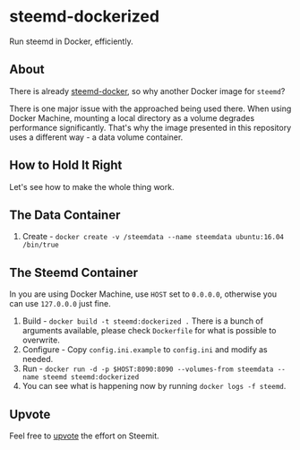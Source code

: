 # steemd-dockerized

Run steemd in Docker, efficiently.

## About

There is already [steemd-docker](https://github.com/blood2/steemd-docker),
so why another Docker image for `steemd`?

There is one major issue with the approached being used there. When using Docker Machine,
mounting a local directory as a volume degrades performance significantly. That's why
the image presented in this repository uses a different way - a data volume container.

## How to Hold It Right

Let's see how to make the whole thing work.

## The Data Container

1. Create - `docker create -v /steemdata --name steemdata ubuntu:16.04 /bin/true`

## The Steemd Container

In you are using Docker Machine, use `HOST` set to `0.0.0.0`,
otherwise you can use `127.0.0.0` just fine.

1. Build - `docker build -t steemd:dockerized .` There is a bunch of arguments available,
   please check `Dockerfile` for what is possible to overwrite.
2. Configure - Copy `config.ini.example` to `config.ini` and modify as needed.
2. Run - `docker run -d -p $HOST:8090:8090 --volumes-from steemdata --name steemd steemd:dockerized`
3. You can see what is happening now by running `docker logs -f steemd`.

## Upvote

Feel free to [upvote](https://steemit.com/steemd-docker/@void/dockerfile-for-steemd-tuned-for-performance)
the effort on Steemit.
